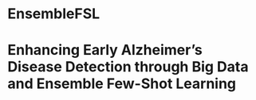 # EnsembleFSL
# Enhancing Early Alzheimer’s Disease Detection through Big Data and Ensemble Few-Shot Learning
